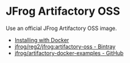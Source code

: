 # JFrog Artifactory OSS

Use an official JFrog Artifactory OSS image.

* [Installing with Docker](https://www.jfrog.com/confluence/display/RTF/Installing+with+Docker)
* [jfrog/reg2/jfrog:artifactory-oss - Bintray](https://bintray.com/jfrog/reg2/jfrog%3Aartifactory-oss)
* [jfrog/artifactory-docker-examples - GitHub](https://github.com/jfrog/artifactory-docker-examples)

